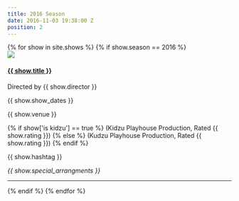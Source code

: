 ```yaml
---
title: 2016 Season
date: 2016-11-03 19:38:00 Z
position: 2
---
```


<div class="shows">
{% for show in site.shows %}
    {% if show.season == 2016 %}
    <div class="full-width">
        <div class="col-2">
            <a href="{{ show.url }}">
            <img src="{{ show['small image'] }}" />
            </a>
        </div>
        <div class="col-2">
            <a href="{{ show.url }}"><h4> {{ show.title }}</h4></a>
            <p>
            Directed by {{ show.director }}
            </p>
            <p>
            {{ show.show_dates }}
            </p>
            {{ show.venue }}
            <p>
            {% if show['is kidzu'] == true %}
            (Kidzu Playhouse Production, Rated {{ show.rating }})
            {% else %}
            (Kudzu Playhouse Production, Rated {{ show.rating }})
            {% endif %}
            </p>
            <p>
            {{ show.hashtag }}
            </p>
            <p>
            <em>{{ show.special_arrangments }}</em>
            </p>
        </div>
    </div>
    <hr>
  {% endif %}
{% endfor %}
</div>
